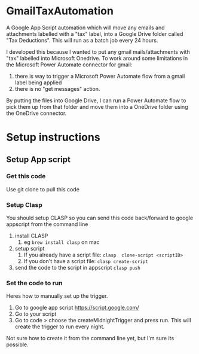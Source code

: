 # GmailTaxAutomation
A Google App Script automation which will move any emails and attachments labelled with a "tax" label, into a Google Drive folder called "Tax Deductions". This will run as a batch job every 24 hours.

I developed this because I wanted to put any gmail mails/attachments with "tax" labelled into Microsoft Onedrive. To work around some limitations in the Microsoft Power Automate connector for gmail:
1) there is way to trigger a Microsoft Power Automate flow from a gmail label being applied
2) there is no "get messages" action. 

By putting the files into Google Drive, I can run a Power Automate flow to pick them up from that folder and move them into a OneDrive folder using the OneDrive connector.

# Setup instructions

## Setup App script

### Get this code
Use git clone to pull this code

### Setup Clasp
You should setup CLASP so you can send this code back/forward to google appscript from the command line
1. install CLASP 
    1. eg `brew install clasp` on mac
2. setup script 
    1. If you already have a script file: `clasp 
clone-script <scriptID>`
    2. If you don't have a script file: `clasp create-script`
3. send the code to the script in appscript `clasp push`

### Set the code to run
Heres how to manually set up the trigger.
1. Go to google app script https://script.google.com/
1. Go to your script 
1. Go to code > choose the createMidnightTrigger and press run. This will create the trigger to run every night.

Not sure how to create it from the command line yet, but I'm sure its possible.
